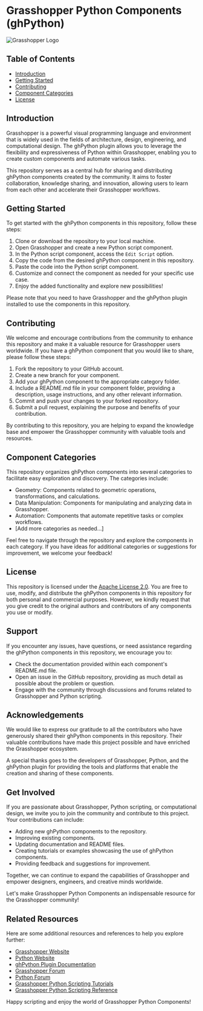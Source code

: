 # Grasshopper Python Components (ghPython)

![Grasshopper Logo](https://developer.rhino3d.com/images/ghpython-component.png)


## Table of Contents
- [Introduction](#introduction)
- [Getting Started](#getting-started)
- [Contributing](#contributing)
- [Component Categories](#component-categories)
- [License](#license)

## Introduction
Grasshopper is a powerful visual programming language and environment that is widely used in the fields of architecture, design, engineering, and computational design. The ghPython plugin allows you to leverage the flexibility and expressiveness of Python within Grasshopper, enabling you to create custom components and automate various tasks.

This repository serves as a central hub for sharing and distributing ghPython components created by the community. It aims to foster collaboration, knowledge sharing, and innovation, allowing users to learn from each other and accelerate their Grasshopper workflows.

## Getting Started
To get started with the ghPython components in this repository, follow these steps:
1. Clone or download the repository to your local machine.
2. Open Grasshopper and create a new Python script component.
3. In the Python script component, access the `Edit Script` option.
4. Copy the code from the desired ghPython component in this repository.
5. Paste the code into the Python script component.
6. Customize and connect the component as needed for your specific use case.
7. Enjoy the added functionality and explore new possibilities!

Please note that you need to have Grasshopper and the ghPython plugin installed to use the components in this repository.

## Contributing
We welcome and encourage contributions from the community to enhance this repository and make it a valuable resource for Grasshopper users worldwide. If you have a ghPython component that you would like to share, please follow these steps:
1. Fork the repository to your GitHub account.
2. Create a new branch for your component.
3. Add your ghPython component to the appropriate category folder.
4. Include a README.md file in your component folder, providing a description, usage instructions, and any other relevant information.
5. Commit and push your changes to your forked repository.
6. Submit a pull request, explaining the purpose and benefits of your contribution.

By contributing to this repository, you are helping to expand the knowledge base and empower the Grasshopper community with valuable tools and resources.

## Component Categories
This repository organizes ghPython components into several categories to facilitate easy exploration and discovery. The categories include:
- Geometry: Components related to geometric operations, transformations, and calculations.
- Data Manipulation: Components for manipulating and analyzing data in Grasshopper.
- Automation: Components that automate repetitive tasks or complex workflows.
- [Add more categories as needed...]

Feel free to navigate through the repository and explore the components in each category. If you have ideas for additional categories or suggestions for improvement, we welcome your feedback!

## License
This repository is licensed under the [Apache License 2.0](LICENSE). You are free to use, modify, and distribute the ghPython components in this repository for both personal and commercial purposes. However, we kindly request that you give credit to the original authors and contributors of any components you use or modify.

## Support
If you encounter any issues, have questions, or need assistance regarding the ghPython components in this repository, we encourage you to:
- Check the documentation provided within each component's README.md file.
- Open an issue in the GitHub repository, providing as much detail as possible about the problem or question.
- Engage with the community through discussions and forums related to Grasshopper and Python scripting.

## Acknowledgements
We would like to express our gratitude to all the contributors who have generously shared their ghPython components in this repository. Their valuable contributions have made this project possible and have enriched the Grasshopper ecosystem.

A special thanks goes to the developers of Grasshopper, Python, and the ghPython plugin for providing the tools and platforms that enable the creation and sharing of these components.

## Get Involved
If you are passionate about Grasshopper, Python scripting, or computational design, we invite you to join the community and contribute to this project. Your contributions can include:
- Adding new ghPython components to the repository.
- Improving existing components.
- Updating documentation and README files.
- Creating tutorials or examples showcasing the use of ghPython components.
- Providing feedback and suggestions for improvement.

Together, we can continue to expand the capabilities of Grasshopper and empower designers, engineers, and creative minds worldwide.

Let's make Grasshopper Python Components an indispensable resource for the Grasshopper community!

## Related Resources
Here are some additional resources and references to help you explore further:
- [Grasshopper Website](https://www.grasshopper3d.com/)
- [Python Website](https://www.python.org/)
- [ghPython Plugin Documentation](https://www.food4rhino.com/en/app/ghpython)
- [Grasshopper Forum](https://discourse.mcneel.com/c/grasshopper)
- [Python Forum](https://www.python.org/community/forums/)
- [Grasshopper Python Scripting Tutorials](https://grasshopperprimer.com/en/index.html#)
- [Grasshopper Python Scripting Reference](https://developer.rhino3d.com/api/grasshopper/html/N_Grasshopper.htm)

Happy scripting and enjoy the world of Grasshopper Python Components!
